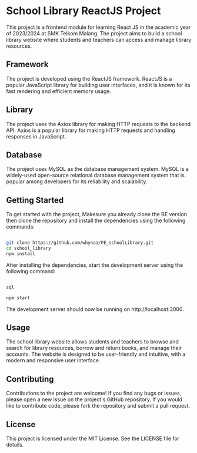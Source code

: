 # School Library ReactJS Project
This project is a frontend module for learning React JS in the academic year of 2023/2024 at SMK Telkom Malang. The project aims to build a school library website where students and teachers can access and manage library resources.

## Framework
The project is developed using the ReactJS framework. ReactJS is a popular JavaScript library for building user interfaces, and it is known for its fast rendering and efficient memory usage.

## Library
The project uses the Axios library for making HTTP requests to the backend API. Axios is a popular library for making HTTP requests and handling responses in JavaScript.

## Database
The project uses MySQL as the database management system. MySQL is a widely-used open-source relational database management system that is popular among developers for its reliability and scalability.

## Getting Started
To get started with the project, Makesure you already clone the BE version then clone the repository and install the dependencies using the following commands:

```bash

git clone https://github.com/whynaa/FE_schoolLibrary.git
cd school_library
npm install

```

After installing the dependencies, start the development server using the following command:

```bash

sql

npm start

```

The development server should now be running on http://localhost:3000.

## Usage
The school library website allows students and teachers to browse and search for library resources, borrow and return books, and manage their accounts. The website is designed to be user-friendly and intuitive, with a modern and responsive user interface.

## Contributing
Contributions to the project are welcome! If you find any bugs or issues, please open a new issue on the project's GitHub repository. If you would like to contribute code, please fork the repository and submit a pull request.

## License
This project is licensed under the MIT License. See the LICENSE file for details.
